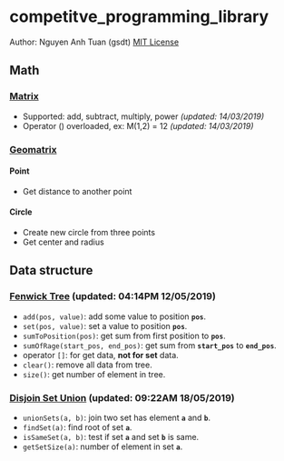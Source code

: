 # competitve_programming_library
Author: Nguyen Anh Tuan (gsdt)
[MIT License](https://github.com/gsdt/competitve_programming_library/blob/master/LICENSE)

## Math
### [Matrix](https://github.com/gsdt/competitve_programming_library/blob/master/math/Matrix.cpp)
- Supported: add, subtract, multiply, power  _(updated: 14/03/2019)_
- Operator () overloaded, ex: M(1,2) = 12  _(updated: 14/03/2019)_
### [Geomatrix](https://github.com/gsdt/competitve_programming_library/blob/master/math/Geometric.cpp)
#### Point
- Get distance to another point
#### Circle
- Create new circle from three points
- Get center and radius

## Data structure 
### [Fenwick Tree](https://github.com/gsdt/competitve_programming_library/blob/master/data_structure/fenwick_tree.cpp) (updated: 04:14PM 12/05/2019)
- `add(pos, value)`: add some value to position **`pos`**.
- `set(pos, value)`: set a value to position **`pos`**.
- `sumToPosition(pos)`: get sum from first position to **`pos`**.
- `sumOfRage(start_pos, end_pos)`: get sum from **`start_pos`** to **`end_pos`**.
- operator `[]`: for get data, **not for set** data.
- `clear()`: remove all data from tree.
- `size()`: get number of element in tree.
### [Disjoin Set Union](https://github.com/gsdt/competitve_programming_library/blob/master/data_structure/dsu.cpp) (updated: 09:22AM 18/05/2019)
- `unionSets(a, b)`: join two set has element **`a`** and **`b`**.
- `findSet(a)`: find root of set **`a`**.
- `isSameSet(a, b)`: test if set **`a`** and set **`b`** is same.
- `getSetSize(a)`: number of element in set **`a`**.

